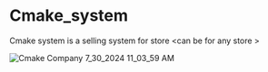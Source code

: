 # Cmake_system
Cmake system is a selling system for store &lt;can be for any store > 

![Cmake Company 7_30_2024 11_03_59 AM](https://github.com/user-attachments/assets/d66b395e-81ea-46f1-9c38-51c3d2940ff1)
